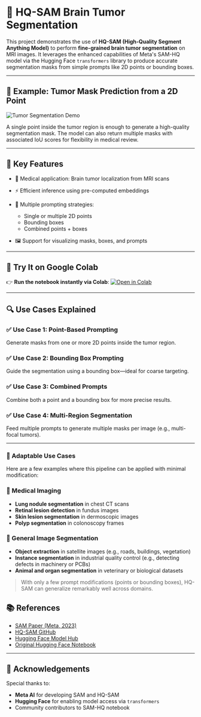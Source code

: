 # 🧠 HQ-SAM Brain Tumor Segmentation

This project demonstrates the use of **HQ-SAM (High-Quality Segment Anything Model)** to perform **fine-grained brain tumor segmentation** on MRI images. It leverages the enhanced capabilities of Meta's SAM-HQ model via the Hugging Face `transformers` library to produce accurate segmentation masks from simple prompts like 2D points or bounding boxes.


---

## 📸 Example: Tumor Mask Prediction from a 2D Point

![Tumor Segmentation Demo](https://github.com/janithaDassanayake/dummyimages/raw/main/ezgif-6d2ae22bc42f05%20\(1\)%20\(1\).gif)

A single point inside the tumor region is enough to generate a high-quality segmentation mask. The model can also return multiple masks with associated IoU scores for flexibility in medical review.

---

## 📌 Key Features

* 🔬 Medical application: Brain tumor localization from MRI scans
* ⚡ Efficient inference using pre-computed embeddings
* 🎯 Multiple prompting strategies:

  * Single or multiple 2D points
  * Bounding boxes
  * Combined points + boxes
* 🖼️ Support for visualizing masks, boxes, and prompts

---


## 🚀 Try It on Google Colab

👉 **Run the notebook instantly via Colab**:
[![Open in Colab](https://colab.research.google.com/assets/colab-badge.svg)](https://colab.research.google.com/drive/1iEhxEvGMN9TxdFafszb_Vnybo9h_AVnl?usp=sharing)

---

## 🔍 Use Cases Explained

### ✅ Use Case 1: Point-Based Prompting

Generate masks from one or more 2D points inside the tumor region.

### ✅ Use Case 2: Bounding Box Prompting

Guide the segmentation using a bounding box—ideal for coarse targeting.

### ✅ Use Case 3: Combined Prompts

Combine both a point and a bounding box for more precise results.

### ✅ Use Case 4: Multi-Region Segmentation

Feed multiple prompts to generate multiple masks per image (e.g., multi-focal tumors).

---


### 🔄 Adaptable Use Cases

Here are a few examples where this pipeline can be applied with minimal modification:

### 🧬 Medical Imaging

* **Lung nodule segmentation** in chest CT scans
* **Retinal lesion detection** in fundus images
* **Skin lesion segmentation** in dermoscopic images
* **Polyp segmentation** in colonoscopy frames

### 🧠 General Image Segmentation

* **Object extraction** in satellite images (e.g., roads, buildings, vegetation)
* **Instance segmentation** in industrial quality control (e.g., detecting defects in machinery or PCBs)
* **Animal and organ segmentation** in veterinary or biological datasets

> With only a few prompt modifications (points or bounding boxes), HQ-SAM can generalize remarkably well across domains.

## 📚 References

* [SAM Paper (Meta, 2023)](https://ai.facebook.com/research/publications/segment-anything/)
* [HQ-SAM GitHub](https://github.com/SysCV/sam-hq)
* [Hugging Face Model Hub](https://huggingface.co/syscv-community)
* [Original Hugging Face Notebook](https://github.com/huggingface/notebooks/blob/main/examples/segment_anything.ipynb)

---

## 🤝 Acknowledgements

Special thanks to:

* **Meta AI** for developing SAM and HQ-SAM
* **Hugging Face** for enabling model access via `transformers`
* Community contributors to SAM-HQ notebook
